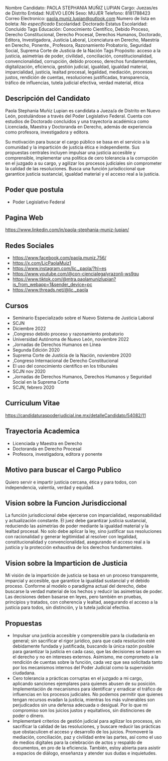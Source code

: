 Nombre Candidato: PAOLA STEPHANIA MUÑIZ LUPIAN
Cargo: Juezas/es de Distrito
Entidad: NUEVO LEON
Sexo: MUJER
Telefono: 8181788423
Correo Electronico: paola.muniz.lupian@outlook.com
Numero de lista en boleta: *No especificado*
Escolaridad: Doctorado
Estatus Escolaridad: Concluido
Tags Educación: Conocimiento Científico, Debido Proceso, Derecho Constitucional, Derecho Procesal, Derechos Humanos, Doctorado, Editora, Investigadora, Justicia Laboral, Licenciatura en Derecho, Maestría en Derecho, Ponente., Profesora, Razonamiento Probatorio, Seguridad Social, Suprema Corte de Justicia de la Nación
Tags Propósito: acceso a la justicia, asimetrías de poder, civilidad., conciliación, constitucionalidad, convencionalidad, corrupción, debido proceso, derechos fundamentales, digitalización, eficiencia, gestión judicial, igualdad, igualdad material, imparcialidad, justicia, lealtad procesal, legalidad, mediación, procesos justos, rendición de cuentas, resoluciones justificadas, transparencia, tráfico de influencias, tutela judicial efectiva, verdad material, ética


## Descripción del Candidato 

Paola Stephania Muñiz Lupian es candidata a Jueza/a de Distrito en Nuevo León, postulándose a través del Poder Legislativo Federal. Cuenta con estudios de Doctorado concluidos y una trayectoria académica como Licenciada, Maestra y Doctoranda en Derecho, además de experiencia como profesora, investigadora y editora. 

Su motivación para buscar el cargo público se basa en el servicio a la comunidad y la impartición de justicia ética e independiente. Sus propuestas centrales incluyen impulsar una justicia accesible y comprensible, implementar una política de cero tolerancia a la corrupción en el juzgado a su cargo, y agilizar los procesos judiciales sin comprometer la calidad de las resoluciones. Busca una función jurisdiccional que garantice justicia sustancial, igualdad material y el acceso real a la justicia.


## Poder que postula

- Poder Legislativo Federal


## Pagina Web

https://www.linkedin.com/in/paola-stephania-muniz-lupian/


## Redes Sociales

- https://www.facebook.com/paola.muniz.756/
- https://x.com/LicPaolaMuiz1
- https://www.instagram.com/lic._paola/?hl=es
- https://www.youtube.com/@con-ciencialegalyrazonli-ws9qu
- https://www.tiktok.com/@mtra.paolamunizlupian?is_from_webapp=1&sender_device=pc
- https://www.threads.net/@lic._paola


## Cursos

- Seminario Especializado sobre el Nuevo Sistema de Justicia Laboral
- SCJN
- Diciembre 2022
- ,Congreso debido proceso y razonamiento probatorio
- Universidad Autónoma de Nuevo León, noviembre 2022
- ,Jornadas de Derechos Humanos en Línea
- Segunda Edición 2020
- Suprema Corte de Justicia de la Nación, noviembre 2020
- ,Congreso Internacional de Derecho Constitucional
- El uso del conocimiento científico en los tribunales
- SCJN nov 2020
- ,Jornadas de Derechos Humanos, Derechos Humanos y Seguridad Social en la Suprema Corte
- SCJN, febrero 2020


## Curriculum Vitae

https://candidaturaspoderjudicial.ine.mx/detalleCandidato/54082/11


## Trayectoria Academica

- Licenciada y Maestra en Derecho
- Doctoranda en Derecho Procesal
- Profesora, investigadora, editora y ponente


## Motivo para buscar el Cargo Publico

Quiero servir e impartir justicia cercana, ética y para todos, con independencia, valentía, verdad y equidad.


## Vision sobre la Funcion Jurisdiccional

La función jurisdiccional debe ejercerse con imparcialidad, responsabilidad y actualización constante. El juez debe garantizar justicia sustancial, reduciendo las asimetrías de poder mediante la igualdad material y la lealtad procesal. No solo debe aplicar la ley, sino justificar sus resoluciones con racionalidad y generar legitimidad al resolver con legalidad, constitucionalidad y convencionalidad, asegurando el acceso real a la justicia y la protección exhaustiva de los derechos fundamentales.


## Vision sobre la Imparticion de Justicia

Mi visión de la impartición de justicia se basa en un proceso transparente, imparcial y accesible, que garantice la igualdad sustancial y el debido proceso. Conforme al modelo o paradigma actual del derecho, debe buscarse la verdad material de los hechos y reducir las asimetrías de poder. Las decisiones deben basarse en leyes, pero también en pruebas, principios y tratados, con coherencia y lealtad, asegurando el acceso a la justicia para todos, sin distinción, y la tutela judicial efectiva.


## Propuestas

- Impulsar una justicia accesible y comprensible para la ciudadanía en general; sin sacrificar el rigor jurídico, para que cada resolución esté debidamente fundada y justificada, buscando la única razón posible para garantizar la justicia en cada caso, que las decisiones se basen en el derecho y no en intereses externos. Asimismo, me comprometo a la rendición de cuentas sobre la función, cada vez que sea solicitada tanto por los mecanismos internos del Poder Judicial como la supervisión ciudadana.
- Cero tolerancia a prácticas corruptas en el juzgado a mi cargo, aplicando sanciones ejemplares para quienes abusen de su posición. Implementación de mecanismos para identificar y erradicar el tráfico de influencias en los procesos judiciales. No podemos permitir que quienes tengan recursos evadan la justicia, mientras los más vulnerables son perjudicados sin una defensa adecuada o desigual. Por lo que mi compromiso son los juicios justos y equitativos, sin distinciones de poder o dinero.
- Implementaré criterios de gestión judicial para agilizar los procesos, sin sacrificar la calidad de las resoluciones, y buscare reducir las prácticas que obstaculicen el acceso y desarrollo de los juicios. Promoveré la mediación, conciliación, paz y civilidad entre las partes, así como el uso de medios digitales para la celebración de actos y respaldo de documentos, en pro de la eficiencia. También, estoy abierta para asistir a espacios de diálogo, enseñanza y atender sus dudas e inquietudes.

